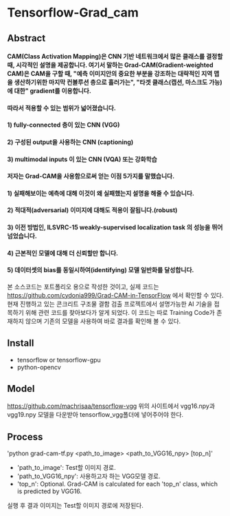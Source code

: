 # Tensorflow-Grad_cam
## Abstract
#### CAM(Class Activation Mapping)은 CNN 기반 네트워크에서 많은 클래스를 결정할 때, 시각적인 설명을 제공합니다. 여기서 말하는 Grad-CAM(Gradient-weighted CAM)은 CAM을 구할 때, "예측 이미지안의 중요한 부분을 강조하는 대략적인 지역 맵을 생산하기위한 마지막 컨볼루션 층으로 흘러가는", "타겟 클래스(캡션, 마스크도 가능)에 대한" gradient를 이용합니다.

#### 따라서 적용할 수 있는 범위가 넓어졌습니다.
#### 1) fully-connected 층이 있는 CNN (VGG)
#### 2) 구성된 output을 사용하는 CNN (captioning)
#### 3) multimodal inputs 이 있는 CNN (VQA) 또는 강화학습

#### 저자는 Grad-CAM을 사용함으로써 얻는 이점 5가지를 말했습니다.
#### 1) 실패해보이는 예측에 대해 이것이 왜 실패했는지 설명을 해줄 수 있습니다.
#### 2) 적대적(adversarial) 이미지에 대해도 적용이 잘됩니다.(robust)
#### 3) 이전 방법인, ILSVRC-15 weakly-supervised localization task 의 성능을 뛰어넘었습니다.
#### 4) 근본적인 모델에 대해 더 신뢰할만 합니다.
#### 5) 데이터셋의 bias를 동일시하여(identifying) 모델 일반화를 달성합니다.

본 소스코드는 포트폴리오 용으로 작성한 것이고, 실제 코드는 https://github.com/cydonia999/Grad-CAM-in-TensorFlow 에서 확인할 수 있다. 현재 진행하고 있는 콘크리트 구조물 결함 검출 프로젝트에서 설명가능한 AI 기술을 접목하기 위해 관련 코드를 찾아보다가 알게 되었다. 이 코드는 따로 Training Code가 존재하지 않으며 기존의 모델을 사용하여 바로 결과를 확인해 볼 수 있다.

## Install 
- tensorflow or tensorflow-gpu
- python-opencv

## Model
https://github.com/machrisaa/tensorflow-vgg
위의 사이트에서 vgg16.npy과 vgg19.npy 모델을 다운받아 tensorflow_vgg폴더에 넣어주어야 한다.

## Process
'python grad-cam-tf.py <path_to_image> <path_to_VGG16_npy> [top_n]'
- 'path_to_image': Test할 이미지 경로.
- 'path_to_VGG16_npy': 사용하고자 하는 VGG모델 경로.
- 'top_n': Optional. Grad-CAM is calculated for each 'top_n' class, which is predicted by VGG16.

실행 후 결과 이미지는 Test할 이미지 경로에 저장된다.
